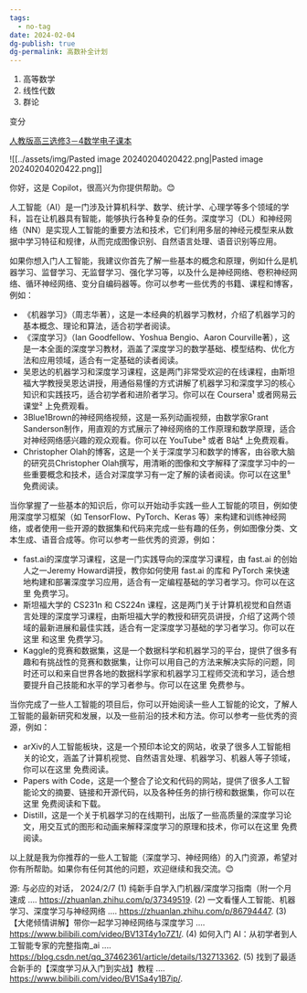 ```yaml
---
tags:
  - no-tag
date: 2024-02-04
dg-publish: true
dg-permalink: 高数补全计划
---
```



1. 高等数学
2. 线性代数
3. 群论


变分


[人教版高三选修3－4数学电子课本](http://www.dzkbw.com/books/rjb/shuxue/xgxx34/)



![[../assets/img/Pasted image 20240204020422.png|Pasted image 20240204020422.png]]



你好，这是 Copilot，很高兴为你提供帮助。😊

人工智能（AI）是一门涉及计算机科学、数学、统计学、心理学等多个领域的学科，旨在让机器具有智能，能够执行各种复杂的任务。深度学习（DL）和神经网络（NN）是实现人工智能的重要方法和技术，它们利用多层的神经元模型来从数据中学习特征和规律，从而完成图像识别、自然语言处理、语音识别等应用。

如果你想入门人工智能，我建议你首先了解一些基本的概念和原理，例如什么是机器学习、监督学习、无监督学习、强化学习等，以及什么是神经网络、卷积神经网络、循环神经网络、变分自编码器等。你可以参考一些优秀的书籍、课程和博客，例如：

- 《机器学习》（周志华著），这是一本经典的机器学习教材，介绍了机器学习的基本概念、理论和算法，适合初学者阅读。
- 《深度学习》（Ian Goodfellow、Yoshua Bengio、Aaron Courville著），这是一本全面的深度学习教材，涵盖了深度学习的数学基础、模型结构、优化方法和应用领域，适合有一定基础的读者阅读。
- 吴恩达的机器学习和深度学习课程，这是两门非常受欢迎的在线课程，由斯坦福大学教授吴恩达讲授，用通俗易懂的方式讲解了机器学习和深度学习的核心知识和实践技巧，适合初学者和进阶者学习。你可以在 Coursera¹ 或者网易云课堂² 上免费观看。
- 3Blue1Brown的神经网络视频，这是一系列动画视频，由数学家Grant Sanderson制作，用直观的方式展示了神经网络的工作原理和数学原理，适合对神经网络感兴趣的观众观看。你可以在 YouTube³ 或者 B站⁴ 上免费观看。
- Christopher Olah的博客，这是一个关于深度学习和数学的博客，由谷歌大脑的研究员Christopher Olah撰写，用清晰的图像和文字解释了深度学习中的一些重要概念和技术，适合对深度学习有一定了解的读者阅读。你可以在这里⁵ 免费阅读。

当你掌握了一些基本的知识后，你可以开始动手实践一些人工智能的项目，例如使用深度学习框架（如 TensorFlow、PyTorch、Keras 等）来构建和训练神经网络，或者使用一些开源的数据集和代码来完成一些有趣的任务，例如图像分类、文本生成、语音合成等。你可以参考一些优秀的资源，例如：

- fast.ai的深度学习课程，这是一门实践导向的深度学习课程，由 fast.ai 的创始人之一Jeremy Howard讲授，教你如何使用 fast.ai 的库和 PyTorch 来快速地构建和部署深度学习应用，适合有一定编程基础的学习者学习。你可以在这里 免费学习。
- 斯坦福大学的 CS231n 和 CS224n 课程，这是两门关于计算机视觉和自然语言处理的深度学习课程，由斯坦福大学的教授和研究员讲授，介绍了这两个领域的最新进展和最佳实践，适合有一定深度学习基础的学习者学习。你可以在这里 和这里 免费学习。
- Kaggle的竞赛和数据集，这是一个数据科学和机器学习的平台，提供了很多有趣和有挑战性的竞赛和数据集，让你可以用自己的方法来解决实际的问题，同时还可以和来自世界各地的数据科学家和机器学习工程师交流和学习，适合想要提升自己技能和水平的学习者参与。你可以在这里 免费参与。

当你完成了一些人工智能的项目后，你可以开始阅读一些人工智能的论文，了解人工智能的最新研究和发展，以及一些前沿的技术和方法。你可以参考一些优秀的资源，例如：

- arXiv的人工智能板块，这是一个预印本论文的网站，收录了很多人工智能相关的论文，涵盖了计算机视觉、自然语言处理、机器学习、机器人等子领域，你可以在这里 免费阅读。
- Papers with Code，这是一个整合了论文和代码的网站，提供了很多人工智能论文的摘要、链接和开源代码，以及各种任务的排行榜和数据集，你可以在这里 免费阅读和下载。
- Distill，这是一个关于机器学习的在线期刊，出版了一些高质量的深度学习论文，用交互式的图形和动画来解释深度学习的原理和技术，你可以在这里 免费阅读。

以上就是我为你推荐的一些人工智能（深度学习、神经网络）的入门资源，希望对你有所帮助。如果你有任何其他的问题，欢迎继续和我交流。😊

源: 与必应的对话， 2024/2/7
(1) 纯新手自学入门机器/深度学习指南（附一个月速成 .... https://zhuanlan.zhihu.com/p/37349519.
(2) 一文看懂人工智能、机器学习、深度学习与神经网络 .... https://zhuanlan.zhihu.com/p/86794447.
(3) 【大佬倾情讲解】带你一起学习神经网络与深度学习 .... https://www.bilibili.com/video/BV13T4y1o7Z1/.
(4) 如何入门 AI：从初学者到人工智能专家的完整指南_ai .... https://blog.csdn.net/qq_37462361/article/details/132713362.
(5) 找到了最适合新手的【深度学习从入门到实战】教程 .... https://www.bilibili.com/video/BV1Sa4y1B7ip/.
